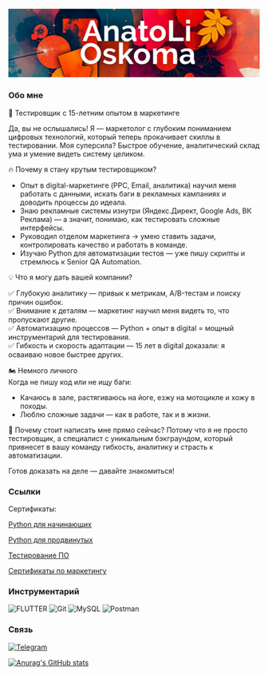 ![Header](https://github.com/aoscoma/aoscoma/blob/main/assets/AnatoLi-Oskoma.jpg)

### Обо мне

🚀 Тестировщик с 15-летним опытом в маркетинге
  
Да, вы не ослышались! Я — маркетолог с глубоким пониманием цифровых технологий, который теперь прокачивает скиллы в тестировании. Моя суперсила? Быстрое обучение, аналитический склад ума и умение видеть систему целиком.  

🔥 Почему я стану крутым тестировщиком? 
- Опыт в digital-маркетинге (PPC, Email, аналитика) научил меня работать с данными, искать баги в рекламных кампаниях и доводить процессы до идеала.  
- Знаю рекламные системы изнутри (Яндекс.Директ, Google Ads, ВК Реклама) — а значит, понимаю, как тестировать сложные интерфейсы.  
- Руководил отделом маркетинга → умею ставить задачи, контролировать качество и работать в команде.  
- Изучаю Python для автоматизации тестов — уже пишу скрипты и стремлюсь к Senior QA Automation.  

💡 Что я могу дать вашей компании?

✅ Глубокую аналитику — привык к метрикам, A/B-тестам и поиску причин ошибок.  
✅ Внимание к деталям — маркетинг научил меня видеть то, что пропускают другие.  
✅ Автоматизацию процессов — Python + опыт в digital = мощный инструментарий для тестирования.  
✅ Гибкость и скорость адаптации — 15 лет в digital доказали: я осваиваю новое быстрее других.  

🏍️ Немного личного  
Когда не пишу код или не ищу баги:  
- Качаюсь в зале, растягиваюсь на йоге, езжу на мотоцикле и хожу в походы.  
- Люблю сложные задачи — как в работе, так и в жизни.  

📩 Почему стоит написать мне прямо сейчас? 
Потому что я не просто тестировщик, а специалист с уникальным бэкграундом, который привнесет в вашу команду гибкость, аналитику и страсть к автоматизации.  

Готов доказать на деле — давайте знакомиться!

### Ссылки
Сертификаты:

[Python для начинающих](https://stepik.org/cert/1674926)

[Python для продвинутых](https://stepik.org/cert/2501481)

[Тестирование ПО](https://stepik.org/cert/2898696)

[Сертификаты по маркетингу](https://disk.yandex.ru/d/hnQrtUvpYf7RHg)

### Инструментарий

![FLUTTER](https://img.shields.io/badge/Python%20-%20black?style=for-the-badge&logo=python&logocolor=46D1FD)
![Git](https://img.shields.io/badge/Git%20-%20black?style=for-the-badge&logo=Git&logocolor=46D1FD)
![MySQL](https://img.shields.io/badge/MySQL%20-%20black?style=for-the-badge&logo=MySQL&logocolor=FFFFFF)
![Postman](https://img.shields.io/badge/Postman%20-%20black?style=for-the-badge&logo=Postman&logocolor=46D1FD)

### Связь

[![Telegram](https://img.shields.io/badge/-telegram-090909?style=for-the-badge&logo=telegram&logocolor=FF0000)](https://t.me/aoscoma)

[![Anurag's GitHub stats](https://github-readme-stats.vercel.app/api?username=aoscoma)](https://github.com/anuraghazra/github-readme-stats)

